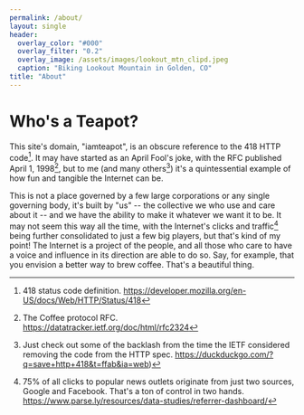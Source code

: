 ```yaml
---
permalink: /about/
layout: single
header:
  overlay_color: "#000"
  overlay_filter: "0.2"
  overlay_image: /assets/images/lookout_mtn_clipd.jpeg
  caption: "Biking Lookout Mountain in Golden, CO"
title: "About"
---
```


# Who's a Teapot?
This site's domain, "iamteapot", is an obscure reference to the 418 HTTP code[^1].  It may have 
started as an April Fool's joke, with the RFC published April 1, 1998[^2], but to me (and many 
others[^3]) it's a quintessential example of how fun and tangible the Internet can be.

This is not a place governed by a few large corporations or any single governing body, 
it's built by "us" -- the collective we who use and care about it -- and we have the 
ability to make it whatever we want it to be. It may not seem this way all the time, with the 
Internet's clicks and traffic[^4] being further consolidated to just a few big players, but 
that's kind of my point! The Internet is a project of the people, and all those who care to 
have a voice and influence in its direction are able to do so. Say, for example, that you envision 
a better way to brew coffee. That's a beautiful thing. 

[^1]: 418 status code definition. https://developer.mozilla.org/en-US/docs/Web/HTTP/Status/418
[^2]: The Coffee protocol RFC. https://datatracker.ietf.org/doc/html/rfc2324
[^3]: Just check out some of the backlash from the time the IETF considered removing the code from the HTTP spec. https://duckduckgo.com/?q=save+http+418&t=ffab&ia=web)
[^4]: 75\% of all clicks to popular news outlets originate from just two sources, Google and Facebook. That's a ton 
  of control in two hands. https://www.parse.ly/resources/data-studies/referrer-dashboard/